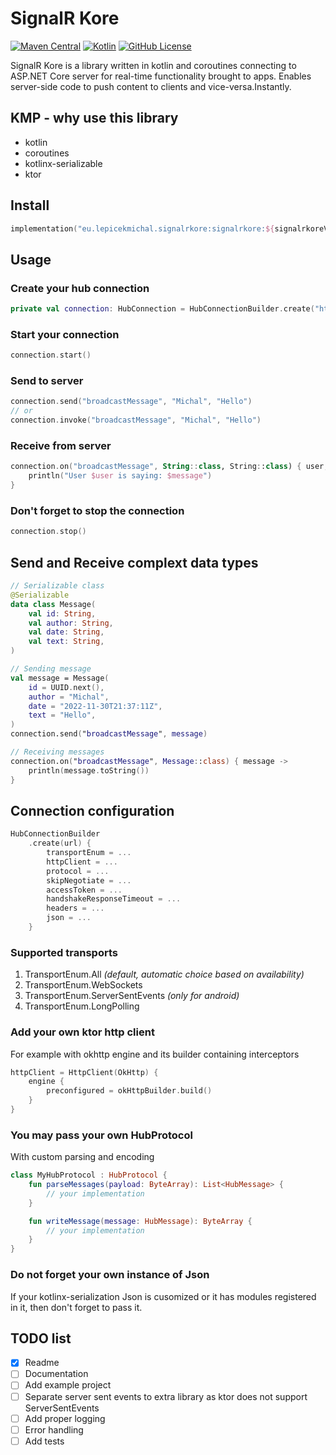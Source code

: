 # SignalR Kore

[![Maven Central](https://img.shields.io/maven-central/v/eu.lepicekmichal.signalrkore/signalrkore)](https://mvnrepository.com/artifact/eu.lepicekmichal.signalrkore)
[![Kotlin](https://img.shields.io/badge/kotlin-1.7.20-blue.svg?logo=kotlin)](http://kotlinlang.org)
[![GitHub License](https://img.shields.io/badge/license-Apache%20License%202.0-blue.svg?style=flat)](http://www.apache.org/licenses/LICENSE-2.0)

SignalR Kore is a library written in kotlin and coroutines connecting to ASP.NET Core server for real-time functionality brought to apps.
Enables server-side code to push content to clients and vice-versa.Instantly.

## KMP - why use **this** library

* kotlin
* coroutines
* kotlinx-serializable
* ktor

## Install

```kotlin
implementation("eu.lepicekmichal.signalrkore:signalrkore:${signalrkoreVersion}")
```

## Usage

### Create your hub connection

```kotlin
private val connection: HubConnection = HubConnectionBuilder.create("http://localhost:5000/chat")
```

### Start your connection

```kotlin
connection.start()
```

### Send to server

```kotlin
connection.send("broadcastMessage", "Michal", "Hello")
// or 
connection.invoke("broadcastMessage", "Michal", "Hello")
```

### Receive from server

```kotlin
connection.on("broadcastMessage", String::class, String::class) { user, message ->
    println("User $user is saying: $message")
}
```

### Don't forget to stop the connection

```kotlin
connection.stop()
```

## Send and Receive complext data types

```kotlin
// Serializable class
@Serializable
data class Message(
    val id: String,
    val author: String,
    val date: String,
    val text: String,
)

// Sending message
val message = Message(
    id = UUID.next(),
    author = "Michal",
    date = "2022-11-30T21:37:11Z",
    text = "Hello",
)
connection.send("broadcastMessage", message)

// Receiving messages
connection.on("broadcastMessage", Message::class) { message ->
    println(message.toString())
}
```

## Connection configuration

```kotlin
HubConnectionBuilder
    .create(url) {
        transportEnum = ...
        httpClient = ...
        protocol = ...
        skipNegotiate = ...
        accessToken = ...
        handshakeResponseTimeout = ...
        headers = ...
        json = ...
    }
```

### Supported transports

1. TransportEnum.All _(default, automatic choice based on availability)_
2. TransportEnum.WebSockets
3. TransportEnum.ServerSentEvents _(only for android)_
4. TransportEnum.LongPolling

### Add your own ktor http client

For example with okhttp engine and its builder containing interceptors

```kotlin
httpClient = HttpClient(OkHttp) {
    engine {
        preconfigured = okHttpBuilder.build()
    }
}
```

### You may pass your own HubProtocol

With custom parsing and encoding

```kotlin
class MyHubProtocol : HubProtocol {
    fun parseMessages(payload: ByteArray): List<HubMessage> {
        // your implementation
    }

    fun writeMessage(message: HubMessage): ByteArray {
        // your implementation
    }
}
```

### Do not forget your own instance of Json

If your kotlinx-serialization Json is cusomized or it has modules registered in it, then don't forget to pass it.

## TODO list

- [x] Readme
- [ ] Documentation
- [ ] Add example project
- [ ] Separate server sent events to extra library as ktor does not support ServerSentEvents
- [ ] Add proper logging
- [ ] Error handling
- [ ] Add tests